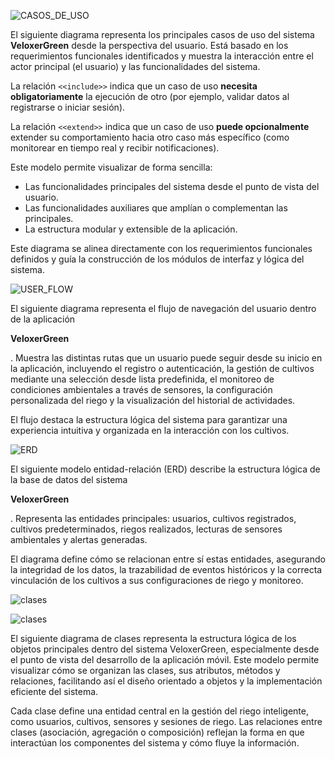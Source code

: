 
![CASOS_DE_USO](https://github.com/user-attachments/assets/22799a75-6a42-41e8-ba68-69c89268d443)

El siguiente diagrama representa los principales casos de uso del sistema **VeloxerGreen** desde la perspectiva del usuario. Está basado en los requerimientos funcionales identificados y muestra la interacción entre el actor principal (el usuario) y las funcionalidades del sistema.

La relación `<<include>>` indica que un caso de uso **necesita obligatoriamente** la ejecución de otro (por ejemplo, validar datos al registrarse o iniciar sesión).

La relación `<<extend>>` indica que un caso de uso **puede opcionalmente** extender su comportamiento hacia otro caso más específico (como monitorear en tiempo real y recibir notificaciones).

Este modelo permite visualizar de forma sencilla:

- Las funcionalidades principales del sistema desde el punto de vista del usuario.
- Las funcionalidades auxiliares que amplían o complementan las principales.
- La estructura modular y extensible de la aplicación.

Este diagrama se alinea directamente con los requerimientos funcionales definidos y guía la construcción de los módulos de interfaz y lógica del sistema.





![USER_FLOW](https://github.com/user-attachments/assets/fadeb97d-e8cb-42b6-9c0a-f9e805c97ec3)



El siguiente diagrama representa el flujo de navegación del usuario dentro de la aplicación

**VeloxerGreen**

. Muestra las distintas rutas que un usuario puede seguir desde su inicio en la aplicación, incluyendo el registro o autenticación, la gestión de cultivos mediante una selección desde lista predefinida, el monitoreo de condiciones ambientales a través de sensores, la configuración personalizada del riego y la visualización del historial de actividades.

El flujo destaca la estructura lógica del sistema para garantizar una experiencia intuitiva y organizada en la interacción con los cultivos.









![ERD](https://github.com/user-attachments/assets/bb0a5f6c-fb76-4089-93d3-30aed9e12faa)



El siguiente modelo entidad-relación (ERD) describe la estructura lógica de la base de datos del sistema

**VeloxerGreen**

. Representa las entidades principales: usuarios, cultivos registrados, cultivos predeterminados, riegos realizados, lecturas de sensores ambientales y alertas generadas.

El diagrama define cómo se relacionan entre sí estas entidades, asegurando la integridad de los datos, la trazabilidad de eventos históricos y la correcta vinculación de los cultivos a sus configuraciones de riego y monitoreo.




![clases](https://github.com/user-attachments/assets/87a5497c-7d72-4b4e-81fe-46330efca393)



![clases](https://github.com/user-attachments/assets/db784524-9696-4989-9f52-46aad93f65ff)





El siguiente diagrama de clases representa la estructura lógica de los objetos principales dentro del sistema VeloxerGreen, especialmente desde el punto de vista del desarrollo de la aplicación móvil. Este modelo permite visualizar cómo se organizan las clases, sus atributos, métodos y relaciones, facilitando así el diseño orientado a objetos y la implementación eficiente del sistema.

Cada clase define una entidad central en la gestión del riego inteligente, como usuarios, cultivos, sensores y sesiones de riego. Las relaciones entre clases (asociación, agregación o composición) reflejan la forma en que interactúan los componentes del sistema y cómo fluye la información.
